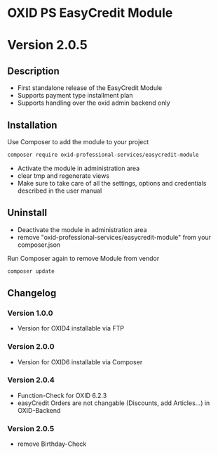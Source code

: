 # OXID PS EasyCredit Module

# Version 2.0.5

## Description

 * First standalone release of the EasyCredit Module
 * Supports payment type installment plan
 * Supports handling over the oxid admin backend only

## Installation

Use Composer to add the module to your project
```bash
composer require oxid-professional-services/easycredit-module
```

 * Activate the module in administration area
 * clear tmp and regenerate views
 * Make sure to take care of all the settings, options and credentials described in the user manual

## Uninstall

 * Deactivate the module in administration area
 * remove "oxid-professional-services/easycredit-module" from your composer.json

Run Composer again to remove Module from vendor
```bash
composer update
```

## Changelog

### Version 1.0.0

* Version for OXID4 installable via FTP

### Version 2.0.0

* Version for OXID6 installable via Composer

### Version 2.0.4

* Function-Check for OXID 6.2.3
* easyCredit Orders are not changable (Discounts, add Articles...) in OXID-Backend

### Version 2.0.5

* remove Birthday-Check